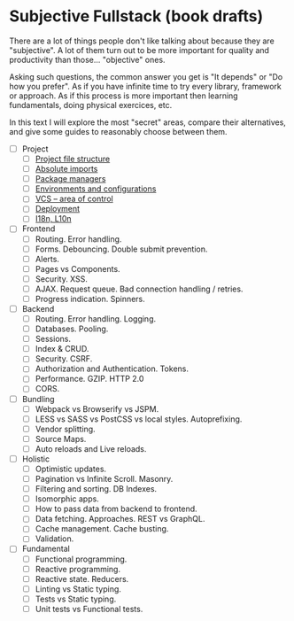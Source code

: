 # Subjective Fullstack (book drafts)

There are a lot of things people don't like talking about because they are "subjective".
A lot of them turn out to be more important for quality and productivity than those... "objective" ones.

Asking such questions, the common answer you get is "It depends" or "Do how you prefer".
As if you have infinite time to try every library, framework or approach.
As if this process is more important then learning fundamentals, doing physical exercices, etc.

In this text I will explore the most "secret" areas, compare their alternatives,
and give some guides to reasonably choose between them. 

- [ ] Project
  - [ ] [Project file structure](./project/project-file-structure.md)
  - [ ] [Absolute imports](./project/absolute-imports.md)
  - [ ] [Package managers](./project/package-managers.md)
  - [ ] [Environments and configurations](./project/environments-and-configurations.md)
  - [ ] [VCS – area of control](./project/vcs-control-area.md)
  - [ ] [Deployment](./project/deployment.md)
  - [ ] [I18n, L10n]()

- [ ] Frontend
  - [ ] Routing. Error handling.
  - [ ] Forms. Debouncing. Double submit prevention.
  - [ ] Alerts.
  - [ ] Pages vs Components.
  - [ ] Security. XSS.
  - [ ] AJAX. Request queue. Bad connection handling / retries.
  - [ ] Progress indication. Spinners.

- [ ] Backend
  - [ ] Routing. Error handling. Logging.
  - [ ] Databases. Pooling.
  - [ ] Sessions.
  - [ ] Index & CRUD.
  - [ ] Security. CSRF.
  - [ ] Authorization and Authentication. Tokens.
  - [ ] Performance. GZIP. HTTP 2.0
  - [ ] CORS.

- [ ] Bundling
  - [ ] Webpack vs Browserify vs JSPM.
  - [ ] LESS vs SASS vs PostCSS vs local styles. Autoprefixing.
  - [ ] Vendor splitting.
  - [ ] Source Maps.
  - [ ] Auto reloads and Live reloads.

- [ ] Holistic
  - [ ] Optimistic updates.
  - [ ] Pagination vs Infinite Scroll. Masonry.
  - [ ] Filtering and sorting. DB Indexes.
  - [ ] Isomorphic apps.
  - [ ] How to pass data from backend to frontend.
  - [ ] Data fetching. Approaches. REST vs GraphQL.
  - [ ] Cache management. Cache busting.
  - [ ] Validation.

- [ ] Fundamental
  - [ ] Functional programming.
  - [ ] Reactive programming.
  - [ ] Reactive state. Reducers.
  - [ ] Linting vs Static typing.
  - [ ] Tests vs Static typing.
  - [ ] Unit tests vs Functional tests.
